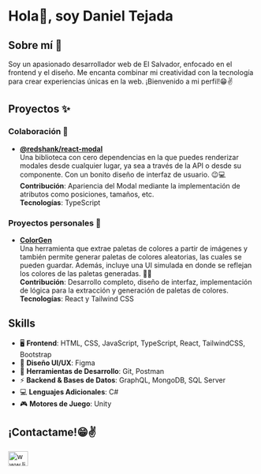 # Hola👋, soy Daniel Tejada
## Sobre mí 🚀  
Soy un apasionado desarrollador web de El Salvador, enfocado en el frontend y el diseño. Me encanta combinar mi creatividad con la tecnología para crear experiencias únicas en la web. ¡Bienvenido a mi perfil!😁✌️

## Proyectos ✨

### Colaboración 💪
- **[@redshank/react-modal](https://www.npmjs.com/package/@redshank/react-modal#)**  
  Una biblioteca con cero dependencias en la que puedes renderizar modales desde cualquier lugar, ya sea a través de la API o desde su componente. Con un bonito diseño de interfaz de usuario. 😉💻  
  **Contribución**: Apariencia del Modal mediante la implementación de atributos como posiciones, tamaños, etc.  
  **Tecnologías**: TypeScript  

### Proyectos personales 🚀
- **[ColorGen](https://color-gen-two.vercel.app/)**  
  Una herramienta que extrae paletas de colores a partir de imágenes y también permite generar paletas de colores aleatorias, las cuales se pueden guardar. Además, incluye una UI simulada en donde se reflejan los colores de las paletas generadas. 🎨✨  
  **Contribución**: Desarrollo completo, diseño de interfaz, implementación de lógica para la extracción y generación de paletas de colores.  
  **Tecnologías**: React y Tailwind CSS  

## Skills

- 🖥️ **Frontend**: HTML, CSS, JavaScript, TypeScript, React, TailwindCSS, Bootstrap  
- 🎨 **Diseño UI/UX**: Figma  
- 🔧 **Herramientas de Desarrollo**: Git, Postman  
- ⚡ **Backend & Bases de Datos**: GraphQL, MongoDB, SQL Server  
- 💻 **Lenguajes Adicionales**: C#  
- 🎮 **Motores de Juego**: Unity  

## ¡Contactame!😁✌️
<p align="left">
  <a href="https://www.linkedin.com/in/daniel-tejada-6ab063237/" target="blank">
    <img align="center" src="https://raw.githubusercontent.com/rahuldkjain/github-profile-readme-generator/master/src/images/icons/Social/linked-in-alt.svg" alt="www.linkedin.com/in/daniel-tejada-6ab063237" height="30" width="40" />
  </a>
</p>
